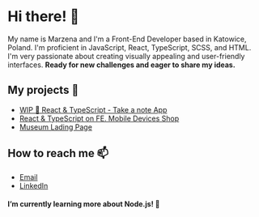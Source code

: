 # Hi there! 👋

My name is Marzena and I'm a Front-End Developer based in Katowice, Poland.
I'm proficient in JavaScript, React, TypeScript, SCSS, and HTML. I'm very passionate about creating visually appealing and user-friendly interfaces.
**Ready for new challenges and eager to share my ideas.**

## My projects 🔭 
- [WIP 🌱 React & TypeScript - Take a note App](https://github.com/Meg-Sowka/take_a_note)
- [React & TypeScript on FE. Mobile Devices Shop](https://github.com/PL-FE-MAY23-WebWeavers/product_catalog)
- [Museum Lading Page](https://github.com/Meg-Sowka/the_MET)

## How to reach me 📫
- [Email](mailto:marzena.sowka.dev@gmail.com)
- [LinkedIn](https://www.linkedin.com/in/marzena-sowka/)

####  I’m currently learning more about Node.js! 🌱

<!--
**Meg-Sowka/Meg-Sowka** is a ✨ _special_ ✨ repository because its `README.md` (this file) appears on your GitHub profile.
 - [React Todo App with TypeScript and API](link)
 
Here are some ideas to get you started:

- 🔭 I’m currently working on ...
- 🌱 I’m currently learning ...
- 👯 I’m looking to collaborate on ...
- 🤔 I’m looking for help with ...
- 💬 Ask me about ...
- 📫 How to reach me: ...
- 😄 Pronouns: ...
- ⚡ Fun fact: ...
-->
